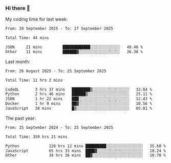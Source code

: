 ### Hi there 👋

My coding time for last week:

<!--START_SECTION:week-->

```txt
From: 20 September 2025 - To: 27 September 2025

Total Time: 44 mins

JSON     21 mins         ████████████░░░░░░░░░░░░░   48.46 %
Other    11 mins         ██████▓░░░░░░░░░░░░░░░░░░   26.38 %
```

<!--END_SECTION:week-->

Last month:

<!--START_SECTION:month-->

```txt
From: 26 August 2025 - To: 25 September 2025

Total Time: 11 hrs 2 mins

CodeQL       3 hrs 37 mins   ████████▒░░░░░░░░░░░░░░░░   32.84 %
Python       2 hrs 46 mins   ██████▒░░░░░░░░░░░░░░░░░░   25.11 %
JSON         1 hr 22 mins    ███░░░░░░░░░░░░░░░░░░░░░░   12.43 %
Docker       1 hr 9 mins     ██▓░░░░░░░░░░░░░░░░░░░░░░   10.56 %
JavaScript   38 mins         █▒░░░░░░░░░░░░░░░░░░░░░░░   05.81 %
```

<!--END_SECTION:month-->

The past year:

<!--START_SECTION:year-->

```txt
From: 25 September 2024 - To: 25 September 2025

Total Time: 359 hrs 21 mins

Python             128 hrs 12 mins █████████░░░░░░░░░░░░░░░░   35.68 %
JavaScript         65 hrs 33 mins  ████▓░░░░░░░░░░░░░░░░░░░░   18.24 %
Other              38 hrs 26 mins  ██▓░░░░░░░░░░░░░░░░░░░░░░   10.70 %
```

<!--END_SECTION:year-->
